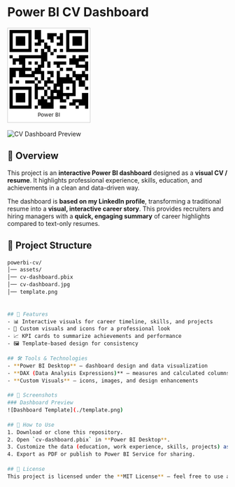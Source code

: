 # Power BI CV Dashboard  

![CV Dashboard Preview](./cv-dashboard.jpg)  

![CV Dashboard Preview](https://app.powerbi.com/view?r=eyJrIjoiZmRlZTJhZjEtOGY3ZS00ZDliLWJjODctMDNmZjVlYmZhOGM2IiwidCI6IjBmZGYwYzdmLTA2OWMtNDE0YS05MTM2LWQwZjRlYmIzMDliOSJ9)  

## 📌 Overview  

This project is an **interactive Power BI dashboard** designed as a **visual CV / resume**. It highlights professional experience, skills, education, and achievements in a clean and data-driven way.  

The dashboard is **based on my LinkedIn profile**, transforming a traditional resume into a **visual, interactive career story**. This provides recruiters and hiring managers with a **quick, engaging summary** of career highlights compared to text-only resumes.  

## 📂 Project Structure  

```bash
powerbi-cv/
│── assets/               
│── cv-dashboard.pbix    
│── cv-dashboard.jpg      
│── template.png          


## 🚀 Features  
- 📊 Interactive visuals for career timeline, skills, and projects  
- 🎨 Custom visuals and icons for a professional look  
- 📈 KPI cards to summarize achievements and performance  
- 🖼️ Template-based design for consistency  

## 🛠️ Tools & Technologies  
- **Power BI Desktop** – dashboard design and data visualization  
- **DAX (Data Analysis Expressions)** – measures and calculated columns  
- **Custom Visuals** – icons, images, and design enhancements  

## 📸 Screenshots  
### Dashboard Preview  
![Dashboard Template](./template.png)  

## 📖 How to Use  
1. Download or clone this repository.  
2. Open `cv-dashboard.pbix` in **Power BI Desktop**.  
3. Customize the data (education, work experience, skills, projects) as per your profile.  
4. Export as PDF or publish to Power BI Service for sharing.  

## 📜 License  
This project is licensed under the **MIT License** – feel free to use and customize for personal use.  
